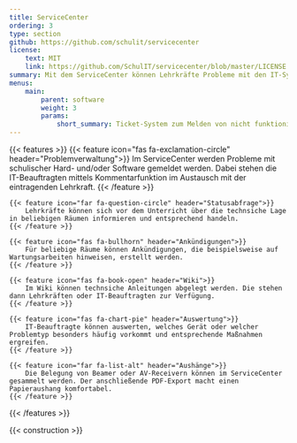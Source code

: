 ```yaml
---
title: ServiceCenter
ordering: 3
type: section
github: https://github.com/schulit/servicecenter
license:
    text: MIT
    link: https://github.com/SchulIT/servicecenter/blob/master/LICENSE
summary: Mit dem ServiceCenter können Lehrkräfte Probleme mit den IT-Systemen mitteilen. Somit haben sowohl die IT-Abteilung als auch Lehrkräfte die Möglichkeit, sich einen Überblick über den aktuellen Status der IT zu verschaffen.
menus:
    main:
        parent: software
        weight: 3
        params:
            short_summary: Ticket-System zum Melden von nicht funktionierenden Geräten im pädagogischen Netzwerk.
---
```


{{< features >}}
    {{< feature icon="fas fa-exclamation-circle" header="Problemverwaltung">}}
        Im ServiceCenter werden Probleme mit schulischer Hard- und/oder Software gemeldet werden. Dabei stehen die IT-Beauftragten mittels Kommentarfunktion im Austausch mit der eintragenden Lehrkraft.
    {{< /feature >}}

    {{< feature icon="far fa-question-circle" header="Statusabfrage">}}
        Lehrkräfte können sich vor dem Unterricht über die technsiche Lage in beliebigen Räumen informieren und entsprechend handeln.
    {{< /feature >}}

    {{< feature icon="fas fa-bullhorn" header="Ankündigungen">}}
        Für beliebige Räume können Ankündigungen, die beispielsweise auf Wartungsarbeiten hinweisen, erstellt werden.
    {{< /feature >}}

    {{< feature icon="fas fa-book-open" header="Wiki">}}
        Im Wiki können technsiche Anleitungen abgelegt werden. Die stehen dann Lehrkräften oder IT-Beauftragten zur Verfügung.
    {{< /feature >}}

    {{< feature icon="fas fa-chart-pie" header="Auswertung">}}
        IT-Beauftragte können auswerten, welches Gerät oder welcher Problemtyp besonders häufig vorkommt und entsprechende Maßnahmen ergreifen.
    {{< /feature >}}

    {{< feature icon="far fa-list-alt" header="Aushänge">}}
        Die Belegung von Beamer oder AV-Receivern können im ServiceCenter gesammelt werden. Der anschließende PDF-Export macht einen Papieraushang komfortabel.
    {{< /feature >}}
{{< /features >}}

{{< construction >}}